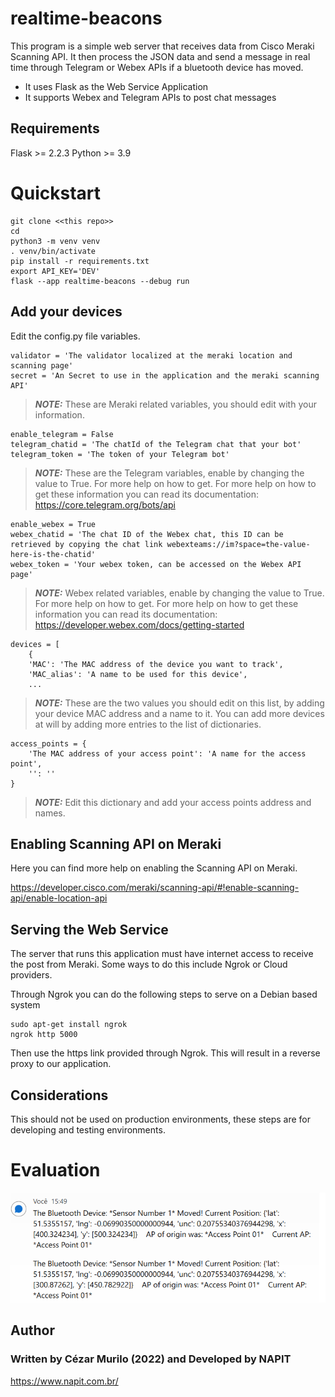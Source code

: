# realtime-beacons

This program is a simple web server that receives data from Cisco Meraki Scanning API. It then process the JSON data and send a message in real time through Telegram or Webex APIs if a bluetooth device has moved.

+ It uses Flask as the Web Service Application
+ It supports Webex and Telegram APIs to post chat messages

## Requirements
Flask >= 2.2.3
Python >= 3.9

# Quickstart


```
git clone <<this repo>>
cd 
python3 -m venv venv
. venv/bin/activate
pip install -r requirements.txt
export API_KEY='DEV'
flask --app realtime-beacons --debug run
```


## Add your devices

Edit the config.py file variables.

```
validator = 'The validator localized at the meraki location and scanning page'
secret = 'An Secret to use in the application and the meraki scanning API'
```
> **_NOTE:_**  These are Meraki related variables, you should edit with your information.

```
enable_telegram = False
telegram_chatid = 'The chatId of the Telegram chat that your bot'
telegram_token = 'The token of your Telegram bot'
```
> **_NOTE:_**  These are the Telegram variables, enable by changing the value to True. For more help on how to get. For more help on how to get these information you can read its documentation: https://core.telegram.org/bots/api


```
enable_webex = True
webex_chatid = 'The chat ID of the Webex chat, this ID can be retrieved by copying the chat link webexteams://im?space=the-value-here-is-the-chatid'
webex_token = 'Your webex token, can be accessed on the Webex API page'
```
> **_NOTE:_**  Webex related variables, enable by changing the value to True. For more help on how to get. For more help on how to get these information you can read its documentation: https://developer.webex.com/docs/getting-started


```
devices = [
    {
    'MAC': 'The MAC address of the device you want to track',
    'MAC_alias': 'A name to be used for this device',
    ...
```
> **_NOTE:_**  These are the two values you should edit on this list, by adding your device MAC address and a name to it. You can add more devices at will by adding more entries to the list of dictionaries.


```
access_points = {
    'The MAC address of your access point': 'A name for the access point',
    '': ''
}
```
> **_NOTE:_** Edit this dictionary and add your access points address and names.


## Enabling Scanning API on Meraki

Here you can find more help on enabling the Scanning API on Meraki.

https://developer.cisco.com/meraki/scanning-api/#!enable-scanning-api/enable-location-api

## Serving the Web Service

The server that runs this application must have internet access to receive the post from Meraki. Some ways to do this include Ngrok or 
Cloud providers.

Through Ngrok you can do the following steps to serve on a Debian based system

```
sudo apt-get install ngrok
ngrok http 5000
```

Then use the https link provided through Ngrok. This will result in a reverse proxy to our application.

## Considerations

This should not be used on production environments, these steps are for developing and testing environments.


# Evaluation

![alt text](https://github.com/Geronaso/meraki-realtimebeacons/blob/main/images/result.png?raw=true)

## Author

### Written by Cézar Murilo (2022) and Developed by NAPIT

https://www.napit.com.br/



